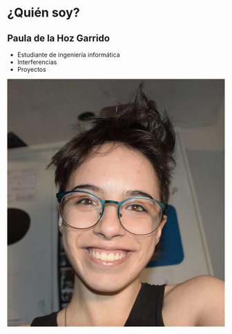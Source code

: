 # ¿Quién soy?

## Paula de la Hoz Garrido
- Estudiante de ingeniería informática
- Interferencias
- Proyectos

![](/images/yo1.jpg)
